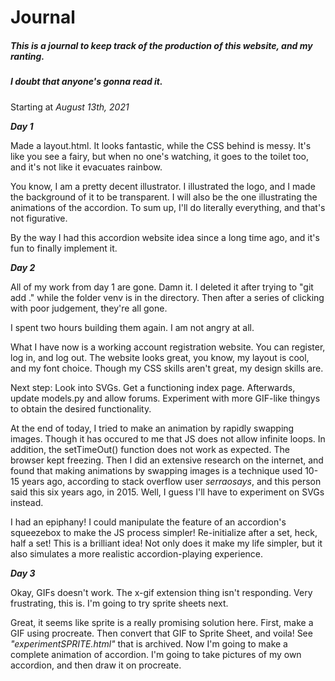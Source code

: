 # Journal

##### This is a journal to keep track of the production of this website, and my ranting. 

##### I doubt that anyone's gonna read it.

Starting at *August 13th, 2021*

***Day 1***

Made a layout.html. It looks fantastic, while the CSS behind is messy. It's like you see a fairy, but when no one's watching, it goes to the toilet too, and it's not like it evacuates rainbow.

You know, I am a pretty decent illustrator. I illustrated the logo, and I made the background of it to be transparent. I will also be the one illustrating the animations of the accordion. To sum up, I'll do literally everything, and that's not figurative. 

By the way I had this accordion website idea since a long time ago, and it's fun to finally implement it.

***Day 2***

All of my work from day 1 are gone. Damn it. I deleted it after trying to "git add ."
while the folder venv is in the directory. Then after a series of clicking with poor judgement, they're all gone. 

I spent two hours building them again. I am not angry at all.

What I have now is a working account registration website. You can register, log in, and log out. The website looks great, you know, my layout is cool, and my font choice. Though my CSS skills aren't great, my design skills are.

Next step: Look into SVGs. Get a functioning index page. Afterwards, update models.py and allow forums. Experiment with more GIF-like thingys to obtain the desired functionality.

At the end of today, I tried to make an animation by rapidly swapping images. Though
it has occured to me that JS does not allow infinite loops. In addition, the setTimeOut() function does not work as expected. The browser kept freezing. Then I did an extensive research on the internet, and found that making animations by swapping images is a technique used 10-15 years ago, according to stack overflow user *serraosays*, and this person said this six years ago, in 2015. Well, I guess I'll have to experiment on SVGs instead.

I had an epiphany! I could manipulate the feature of an accordion's squeezebox to make the JS process simpler! Re-initialize after a set, heck, half a set! This is a brilliant idea! Not only does it make my life simpler, but it also simulates a more realistic accordion-playing experience.

***Day 3***

Okay, GIFs doesn't work. The x-gif extension thing isn't responding. Very frustrating, this is. I'm going to try sprite sheets next.

Great, it seems like sprite is a really promising solution here. First, make a GIF using procreate. Then convert that GIF to Sprite Sheet, and voila! See *"experimentSPRITE.html"* that is archived. Now I'm going to make a complete animation of accordion. I'm going to take pictures of my own accordion, and then draw it on procreate.